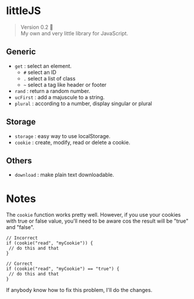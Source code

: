 # littleJS

> Version 0.2 :memo:  
> My own and very little library for JavaScript.

## Generic
- `get` : select an element.
  - `#` select an ID
  - `.` select a list of class
  - `~` select a tag like header or footer
- `rand` : return a random number.
- `ucFirst` : add a majuscule to a string.
- `plural` : according to a number, display singular or plural

## Storage
- `storage` : easy way to use localStorage.
- `cookie` : create, modify, read or delete a cookie.

## Others
- `download` : make plain text downloadable.

# Notes
The `cookie` function works pretty well. However, if you use your cookies with true or false value, you'll need to be aware cos the result will be "true" and "false".

 ```JS
 // Incorrect
 if (cookie("read", "myCookie")) {
  // do this and that
 }
 
 // Correct
 if (cookie("read", "myCookie") == "true") {
  // do this and that
 }
 ```
 
 If anybody know how to fix this problem, I'll do the changes.
